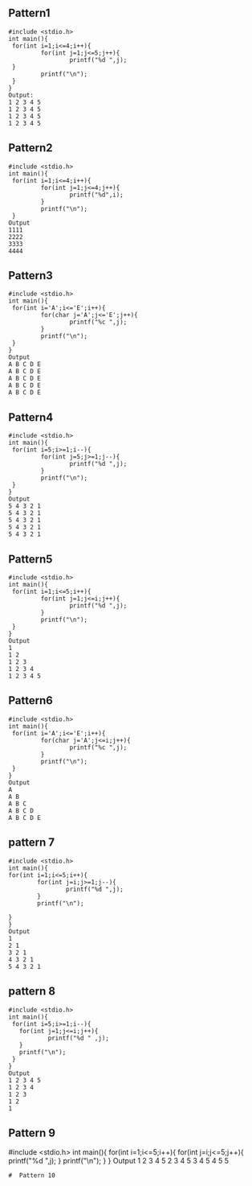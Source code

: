 ## Pattern1
```
#include <stdio.h>
int main(){
 for(int i=1;i<=4;i++){
         for(int j=1;j<=5;j++){
                 printf("%d ",j);
 }
         printf("\n");
 }
}
Output:
1 2 3 4 5 
1 2 3 4 5 
1 2 3 4 5 
1 2 3 4 5
```
## Pattern2
```
#include <stdio.h>
int main(){
 for(int i=1;i<=4;i++){
         for(int j=1;j<=4;j++){
                 printf("%d",i);
         }
         printf("\n");
 }
Output
1111
2222
3333
4444
```
## Pattern3
```
#include <stdio.h>
int main(){
 for(int i='A';i<='E';i++){
         for(char j='A';j<='E';j++){
                 printf("%c ",j);
         }
         printf("\n");
 }
}
Output
A B C D E 
A B C D E 
A B C D E 
A B C D E 
A B C D E
```

## Pattern4
```
#include <stdio.h>
int main(){
 for(int i=5;i>=1;i--){
         for(int j=5;j>=1;j--){
                 printf("%d ",j);
         }
         printf("\n");
 }
}
Output
5 4 3 2 1 
5 4 3 2 1 
5 4 3 2 1 
5 4 3 2 1 
5 4 3 2 1
```
## Pattern5
```
#include <stdio.h>
int main(){
 for(int i=1;i<=5;i++){
         for(int j=1;j<=i;j++){
                 printf("%d ",j);
         }
         printf("\n");
 }
}
Output
1 
1 2 
1 2 3 
1 2 3 4 
1 2 3 4 5
```
## Pattern6
```
#include <stdio.h>
int main(){
 for(int i='A';i<='E';i++){
         for(char j='A';j<=i;j++){
                 printf("%c ",j);
         }
         printf("\n");
 }
}
Output
A 
A B 
A B C 
A B C D 
A B C D E
```
## pattern 7
```
#include <stdio.h>
int main(){
for(int i=1;i<=5;i++){
        for(int j=i;j>=1;j--){
                printf("%d ",j);
        }
        printf("\n");

}
}
Output
1 
2 1 
3 2 1 
4 3 2 1 
5 4 3 2 1
```
## pattern 8
```
#include <stdio.h>
int main(){
 for(int i=5;i>=1;i--){
   for(int j=1;j<=i;j++){
           printf("%d " ,j);
   }
   printf("\n");
 }
}
Output
1 2 3 4 5 
1 2 3 4 
1 2 3 
1 2 
1 
```
## Pattern 9
#include <stdio.h>
int main(){
 for(int i=1;i<=5;i++){
         for(int j=i;j<=5;j++){
                 printf("%d ",j);
         }
         printf("\n");
 }
}
Output
1 2 3 4 5 
2 3 4 5 
3 4 5 
4 5 
5 
```
#  Pattern 10


